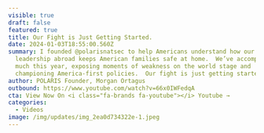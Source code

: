 ```yaml
---
visible: true
draft: false
featured: true
title: Our Fight is Just Getting Started.
date: 2024-01-03T18:55:00.560Z
summary: I founded @polarisnatsec to help Americans understand how our
  leadership abroad keeps American families safe at home.  We’ve accomplished so
  much this year, exposing moments of weakness on the world stage and
  championing America-first policies.  Our fight is just getting started.
author: POLARIS Founder, Morgan Ortagus
outbound: https://www.youtube.com/watch?v=66x0IWFedqA
cta: View Now On <i class="fa-brands fa-youtube"></i> Youtube →
categories:
  - Videos
image: /img/updates/img_2ea0d734322e-1.jpeg
---
```

